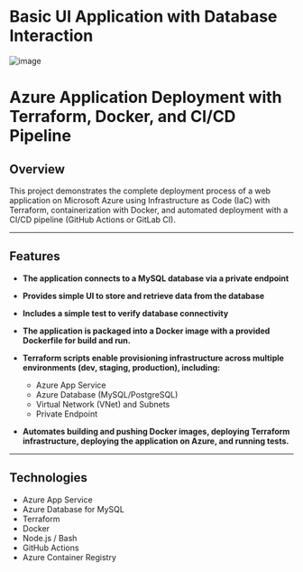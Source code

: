 # Basic UI Application with Database Interaction

![image](https://github.com/user-attachments/assets/a988cd45-5ff2-41a0-8635-bbc78d22d8f5)

# Azure Application Deployment with Terraform, Docker, and CI/CD Pipeline

## Overview

This project demonstrates the complete deployment process of a web application on Microsoft Azure using Infrastructure as Code (IaC) with Terraform, containerization with Docker, and automated deployment with a CI/CD pipeline (GitHub Actions or GitLab CI).

---

## Features

- **The application connects to a MySQL database via a private endpoint**

- **Provides simple UI to store and retrieve data from the database**  

- **Includes a simple test to verify database connectivity**  
  
- **The application is packaged into a Docker image with a provided Dockerfile for build and run.**  

- **Terraform scripts enable provisioning infrastructure across multiple environments (dev, staging, production), including:**  
  - Azure App Service  
  - Azure Database (MySQL/PostgreSQL)  
  - Virtual Network (VNet) and Subnets  
  - Private Endpoint  

- **Automates building and pushing Docker images, deploying Terraform infrastructure, deploying the application on Azure, and running tests.**  
  

---

## Technologies

- Azure App Service  
- Azure Database for MySQL
- Terraform  
- Docker  
- Node.js / Bash
- GitHub Actions
- Azure Container Registry

